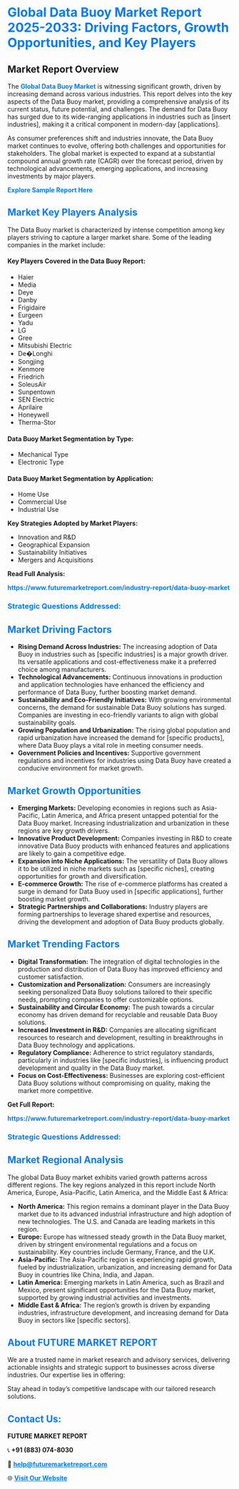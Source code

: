 <h1 style="color: #007BFF;">Global Data Buoy Market Report 2025-2033: Driving Factors, Growth Opportunities, and Key Players</h1>

<section id="overview">
<h2>Market Report Overview</h2>
<p>The <a href="https://www.futuremarketreport.com/industry-report/data-buoy-market" style="color: #007BFF; text-decoration: none;"><strong>Global Data Buoy Market</strong></a> is witnessing significant growth, driven by increasing demand across various industries. This report delves into the key aspects of the Data Buoy market, providing a comprehensive analysis of its current status, future potential, and challenges. The demand for Data Buoy has surged due to its wide-ranging applications in industries such as [insert industries], making it a critical component in modern-day [applications].</p>
<p>As consumer preferences shift and industries innovate, the Data Buoy market continues to evolve, offering both challenges and opportunities for stakeholders. The global market is expected to expand at a substantial compound annual growth rate (CAGR) over the forecast period, driven by technological advancements, emerging applications, and increasing investments by major players.</p>
</section>

<section id="overview">
<p><a href="https://www.futuremarketreport.com/request-sample/reportId=32968" style="color: #007BFF; text-decoration: none;"><strong>Explore Sample Report Here</strong></a></p>
</section>

<section id="key-players">
<h2 style="color: #007BFF;">Market Key Players Analysis</h2>
<p>The Data Buoy market is characterized by intense competition among key players striving to capture a larger market share. Some of the leading companies in the market include:</p>
<h4>Key Players Covered in the Data Buoy Report:</h4>
<ul><li>Haier</li><li>Media</li><li>Deye</li><li>Danby</li><li>Frigidaire</li><li>Eurgeen</li><li>Yadu</li><li>LG</li><li>Gree</li><li>Mitsubishi Electric</li><li>De�Longhi</li><li>Songjing</li><li>Kenmore</li><li>Friedrich</li><li>SoleusAir</li><li>Sunpentown</li><li>SEN Electric</li><li>Aprilaire</li><li>Honeywell</li><li>Therma-Stor</li></ul>
<h4>Data Buoy Market Segmentation by Type:</h4>
<ul><li>Mechanical Type</li><li>Electronic Type</li></ul>

<h4>Data Buoy Market Segmentation by Application:</h4>
<ul><li>Home Use</li><li>Commercial Use</li><li>Industrial Use</li></ul>
<p><strong>Key Strategies Adopted by Market Players:</strong></p>
<ul>
<li>Innovation and R&D</li>
<li>Geographical Expansion</li>
<li>Sustainability Initiatives</li>
<li>Mergers and Acquisitions</li>
</ul>
</section>

<section>
<p><strong>Read Full Analysis: </strong></p><a href="https://www.futuremarketreport.com/industry-report/data-buoy-market" style="color: #007BFF; text-decoration: none;"><strong>https://www.futuremarketreport.com/industry-report/data-buoy-market</strong></a>
<h3 style="color: #007BFF;">Strategic Questions Addressed:</h3>
</section>

<section id="driving-factors">
<h2 style="color: #007BFF;">Market Driving Factors</h2>
<ul>
<li><strong>Rising Demand Across Industries:</strong> The increasing adoption of Data Buoy in industries such as [specific industries] is a major growth driver. Its versatile applications and cost-effectiveness make it a preferred choice among manufacturers.</li>
<li><strong>Technological Advancements:</strong> Continuous innovations in production and application technologies have enhanced the efficiency and performance of Data Buoy, further boosting market demand.</li>
<li><strong>Sustainability and Eco-Friendly Initiatives:</strong> With growing environmental concerns, the demand for sustainable Data Buoy solutions has surged. Companies are investing in eco-friendly variants to align with global sustainability goals.</li>
<li><strong>Growing Population and Urbanization:</strong> The rising global population and rapid urbanization have increased the demand for [specific products], where Data Buoy plays a vital role in meeting consumer needs.</li>
<li><strong>Government Policies and Incentives:</strong> Supportive government regulations and incentives for industries using Data Buoy have created a conducive environment for market growth.</li>
</ul>
</section>

<section id="growth-opportunities">
<h2 style="color: #007BFF;">Market Growth Opportunities</h2>
<ul>
<li><strong>Emerging Markets:</strong> Developing economies in regions such as Asia-Pacific, Latin America, and Africa present untapped potential for the Data Buoy market. Increasing industrialization and urbanization in these regions are key growth drivers.</li>
<li><strong>Innovative Product Development:</strong> Companies investing in R&D to create innovative Data Buoy products with enhanced features and applications are likely to gain a competitive edge.</li>
<li><strong>Expansion into Niche Applications:</strong> The versatility of Data Buoy allows it to be utilized in niche markets such as [specific niches], creating opportunities for growth and diversification.</li>
<li><strong>E-commerce Growth:</strong> The rise of e-commerce platforms has created a surge in demand for Data Buoy used in [specific applications], further boosting market growth.</li>
<li><strong>Strategic Partnerships and Collaborations:</strong> Industry players are forming partnerships to leverage shared expertise and resources, driving the development and adoption of Data Buoy products globally.</li>
</ul>
</section>

<section id="trending-factors">
<h2 style="color: #007BFF;">Market Trending Factors</h2>
<ul>
<li><strong>Digital Transformation:</strong> The integration of digital technologies in the production and distribution of Data Buoy has improved efficiency and customer satisfaction.</li>
<li><strong>Customization and Personalization:</strong> Consumers are increasingly seeking personalized Data Buoy solutions tailored to their specific needs, prompting companies to offer customizable options.</li>
<li><strong>Sustainability and Circular Economy:</strong> The push towards a circular economy has driven demand for recyclable and reusable Data Buoy solutions.</li>
<li><strong>Increased Investment in R&D:</strong> Companies are allocating significant resources to research and development, resulting in breakthroughs in Data Buoy technology and applications.</li>
<li><strong>Regulatory Compliance:</strong> Adherence to strict regulatory standards, particularly in industries like [specific industries], is influencing product development and quality in the Data Buoy market.</li>
<li><strong>Focus on Cost-Effectiveness:</strong> Businesses are exploring cost-efficient Data Buoy solutions without compromising on quality, making the market more competitive.</li>
</ul>
</section>

<section>
<p><strong>Get Full Report: </strong></p><a href="https://www.futuremarketreport.com/industry-report/data-buoy-market" style="color: #007BFF; text-decoration: none;"><strong>https://www.futuremarketreport.com/industry-report/data-buoy-market</strong></a>
<h3 style="color: #007BFF;">Strategic Questions Addressed:</h3>
</section>


<section id="regional-analysis">
<h2 style="color: #007BFF;">Market Regional Analysis</h2>
<p>The global Data Buoy market exhibits varied growth patterns across different regions. The key regions analyzed in this report include North America, Europe, Asia-Pacific, Latin America, and the Middle East & Africa:</p>
<ul>
<li><strong>North America:</strong> This region remains a dominant player in the Data Buoy market due to its advanced industrial infrastructure and high adoption of new technologies. The U.S. and Canada are leading markets in this region.</li>
<li><strong>Europe:</strong> Europe has witnessed steady growth in the Data Buoy market, driven by stringent environmental regulations and a focus on sustainability. Key countries include Germany, France, and the U.K.</li>
<li><strong>Asia-Pacific:</strong> The Asia-Pacific region is experiencing rapid growth, fueled by industrialization, urbanization, and increasing demand for Data Buoy in countries like China, India, and Japan.</li>
<li><strong>Latin America:</strong> Emerging markets in Latin America, such as Brazil and Mexico, present significant opportunities for the Data Buoy market, supported by growing industrial activities and investments.</li>
<li><strong>Middle East & Africa:</strong> The region’s growth is driven by expanding industries, infrastructure development, and increasing demand for Data Buoy in sectors like [specific sectors].</li>
</ul>
</section>

<footer>
<h2 style="color: #007BFF;">About FUTURE MARKET REPORT</h2>
<p>We are a trusted name in market research and advisory services, delivering actionable insights and strategic support to businesses across diverse industries. Our expertise lies in offering:</p>

<p>Stay ahead in today’s competitive landscape with our tailored research solutions.</p>

<h2 style="color: #007BFF;">Contact Us:</h2>
<p><strong>FUTURE MARKET REPORT</strong></p>
<p>📞 <strong>+91 (883) 074-8030</strong></p>
<p>📧 <strong><a href="mailto:help@futuremarketreport.com" style="color: #007BFF;">help@futuremarketreport.com</a></strong></p>
<p>🌐 <strong><a href="https://www.futuremarketreport.com/" style="color: #007BFF;">Visit Our Website</a></strong></p>
</footer>